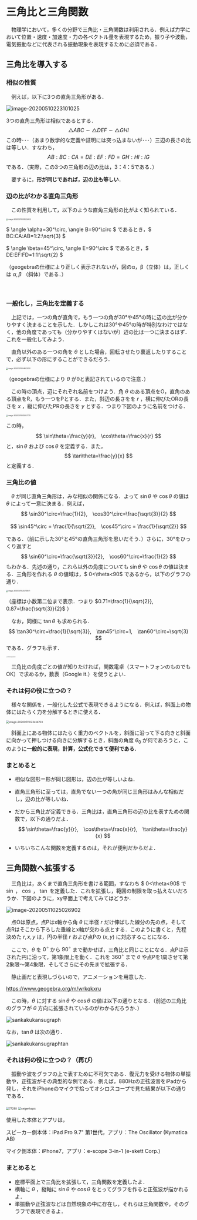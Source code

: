 # 三角比と三角関数

　物理学において，多くの分野で三角比・三角関数は利用される．例えば力学において位置・速度・加速度・力の各ベクトル量を表現するため，振り子や波動，電気振動などに代表される振動現象を表現するために必須である．



## 三角比を導入する



### 相似の性質

　例えば，以下に3つの直角三角形がある．

![image-20200510223101025](.\pictures\image-20200510223101025.png)

3つの直角三角形は相似であるとする．
$$
\triangle{ABC}\sim\triangle{DEF}\sim\triangle{GHI}
$$
この時･･･（あまり数学的な定義や証明には突っ込まないが･･･）三辺の長さの比は等しい．すなわち，
$$
AB:BC:CA=DE:EF:FD=GH:HI:IG
$$
である．（実際，この3つの三角形の辺の比は，3：4：5である．）



　要するに，**形が同じであれば，辺の比も等しい**．



### 辺の比がわかる直角三角形

　この性質を利用して，以下のような直角三角形の比がよく知られている．

<img src=".\pictures\image-20200511000023422.png" alt="image-20200511000023422" style="zoom: 33%;" />

$ \angle \alpha=30^\circ, \angle B=90^\circ $ であるとき，$ BC:CA:AB=1:2:\sqrt{3} $

$ \angle \beta=45^\circ, \angle E=90^\circ $ であるとき，$ DE:EF:FD=1:1:\sqrt{2} $

（geogebraの仕様により正しく表示されないが，図のα，β（立体）は，正しくは $\alpha, \beta$ （斜体）である．）

　

### 一般化し，三角比を定義する

　上記では，一つの角が直角で，もう一つの角が30°や45°の時に辺の比が分かりやすく決まることを示した．しかしこれは30°や45°の時が特別なわけではなく，他の角度であっても（分かりやすくはないが）辺の比は一つに決まるはず．これを一般化してみよう．

　直角以外のある一つの角を $\theta$ とした場合，回転させたり裏返したりすることで，必ず以下の形にすることができるだろう．

<img src=".\pictures\image-20200511004923510.png" alt="image-20200511004923510" style="zoom:33%;" />

（geogebraの仕様により $\theta$ がθと表記されているので注意．）

　この時の頂点，辺にそれぞれ名前をつけよう．角 $\theta$ のある頂点をO，直角のある頂点をR，もう一つをPとする．また，斜辺の長さをを $r$ ，横に伸びたORの長さを $x$ ，縦に伸びたPRの長さを $y$ とする．つまり下図のように名前をつける．

<img src=".\pictures\image-20200511005057770.png" alt="image-20200511005057770" style="zoom:33%;" />

この時，
$$
\sin\theta=\frac{y}{r},　\cos\theta=\frac{x}{r}
$$
と，$\sin\theta$ および $\cos\theta$ を定義する．また，
$$
\tan\theta=\frac{y}{x}
$$
と定義する．



### 三角比の値

　$\theta$ が同じ直角三角形は，みな相似の関係になる．よって $\sin\theta$ や $\cos\theta$ の値は $\theta$ によって一意に決まる．例えば，
$$
\sin30^\circ=\frac{1}{2},　\cos30^\circ=\frac{\sqrt{3}}{2}
$$

$$
\sin45^\circ = \frac{1}{\sqrt{2}},　\cos45^\circ = \frac{1}{\sqrt{2}}
$$

である．（前に示した30°と45°の直角三角形を思いだそう．）さらに，30°をひっくり返すと
$$
\sin60^\circ=\frac{\sqrt{3}}{2},　\cos60^\circ=\frac{1}{2}
$$
もわかる．先述の通り，これら以外の角度についても $\sin\theta$ や $\cos\theta$ の値は決まる．三角形を作れる $\theta$ の値域は，$ 0<\theta<90$ であるから，以下のグラフの通り．



<img src=".\pictures\image-20200511020210971.png" alt="image-20200511020210971" style="zoom:33%;" />

（座標は小数第二位まで表示．つまり $0.71=\frac{1}{\sqrt{2}},　0.87=\frac{\sqrt{3}}{2}$ ）



　なお，同様に $\tan\theta$ も求められる．
$$
\tan30^\circ=\frac{1}{\sqrt{3}},　\tan45^\circ=1,　\tan60^\circ=\sqrt{3}
$$
である．グラフも示す．



<img src=".\pictures\sankakuhigraphtan.png" alt="sankakuhigraphtan" style="zoom: 18%;" />



　三角比の角度ごとの値が知りたければ，関数電卓（スマートフォンのものでもOK）で求めるか，数表（Google it.）を使うとよい． 



### それは何の役に立つの？

　様々な関係を，一般化した公式で表現できるようになる．例えば，斜面上の物体にはたらく力を分解するときに使える．

<img src=".\pictures\image-20200511023414703.png" alt="image-20200511023414703" style="zoom:50%;" />

　斜面上にある物体にはたらく重力のベクトルを，斜面に沿って下る向きと斜面に向かって押しつける向きに分解するとき，斜面の角度 $\theta_0$ が何であろうと，このように**一般的に表現，計算，公式化できて便利である**．



### まとめると

- 相似な図形＝形が同じ図形は，辺の比が等しいよね．
  
- 直角三角形に至っては，直角でない一つの角が同じ三角形はみんな相似だし，辺の比が等しいね．
  
- だから三角比が定義できる．三角比は，直角三角形の辺の比を表すための関数で，以下の通りだよ．
  $$
  \sin\theta=\frac{y}{r},　\cos\theta=\frac{x}{r},　\tan\theta=\frac{y}{x}
  $$

- いちいちこんな関数を定義するのは，それが便利だからだよ．



## 三角関数へ拡張する

　三角比は，あくまで直角三角形を書ける範囲，すなわち $ 0<\theta<90$ で $\sin$ ， $\cos$ ， $\tan$ を定義した．これを拡張し，範囲の制限を取っ払えないだろうか．下図のように，xy平面上で考えてみてはどうか．



![image-20200511025026902](.\pictures\image-20200511025026902.png)

　点Oは原点，点Pはx軸から角 $\theta$ に半径 $r$ だけ伸ばした線分の先の点，そして点Rはそこから下ろした垂線とx軸が交わる点とする．このように書くと，先程決めた $r,　x,　y$ は，円の半径 $r$ および点Pの $(x, y)$ に対応することになる．

　ここで，$\theta$ を $0^\circ$ から $90^\circ$ まで動かせば，三角比と同じことになる．点Pは示された円に沿って，第1象限上を動く．これを $360^\circ$ まで $\theta$ や点Pを1周させて第2象限～第4象限，そしてさらにその先まで拡張する．



　静止画だと表現しづらいので，アニメーションを用意した．

https://www.geogebra.org/m/wrkqkxru



　この時，$\theta$ に対する $\sin\theta$ や $\cos\theta$ の値は以下の通りとなる．（前述の三角比のグラフが $\theta$ 方向に拡張されているのがわかるだろうか．）

![sankakukansugraph](.\pictures\sankakukansugraph.png)



なお，$\tan\theta$ は次の通り．

![sankakukansugraphtan](.\pictures\sankakukansugraphtan.png)





### それは何の役に立つの？（再び）

　振動や波をグラフの上で表すために不可欠である．復元力を受ける物体の単振動や，正弦波がその典型的な例である．例えば，880Hzの正弦波音をiPadから発し，それをiPhoneのマイクで拾ってオシロスコープで見た結果が以下の通りである．

<img src=".\pictures\77288.jpg" alt="77288" style="zoom:50%;" />



<img src=".\pictures\seigenhapic.png" alt="seigenhapic" style="zoom:50%;" />



使用した本体とアプリは，

スピーカー側本体：iPad Pro 9.7" 第1世代，アプリ：The Oscillator (Kymatica AB)

マイク側本体：iPhone7，アプリ：e-scope 3-in-1 (e-skett Corp.)



### まとめると

- 座標平面上で三角比を拡張して，三角関数を定義したよ．
- 横軸に $\theta$ ，縦軸に $\sin\theta$ や $\cos\theta$ をとってグラフを作ると正弦波が描かれるよ．
- 単振動や正弦波などは自然現象の中に存在し，それらは三角関数や，そのグラフで表現できるよ．